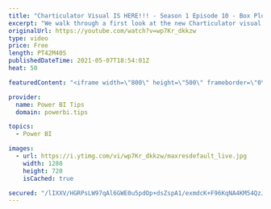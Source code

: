 ```yaml
---
title: "Charticulator Visual IS HERE!!! - Season 1 Episode 10 - Box Plot"
excerpt: "We walk through a first look at the new Charticulator visual from Microsoft Power BI team.    This video we are exploring the Box Plot  Follow Daniel Marsh-Patrick: https://www.linkedin.com/in/daniel-m-p/ Follow Mike Carlo: https://www.linkedin.com/in/michaelcarlo/  Official blog post about the visual:"
originalUrl: https://youtube.com/watch?v=wp7Kr_dkkzw
type: video
price: Free
length: PT42M40S
publishedDateTime: 2021-05-07T18:54:01Z
heat: 50

featuredContent: "<iframe width=\"800\" height=\"500\" frameborder=\"0\" src=\"https://www.youtube.com/embed/wp7Kr_dkkzw\" allow=\"accelerometer; autoplay; encrypted-media; gyroscope; picture-in-picture\" allowfullscreen></iframe>"

provider:
  name: Power BI Tips
  domain: powerbi.tips

topics:
  - Power BI

images:
  - url: https://i.ytimg.com/vi/wp7Kr_dkkzw/maxresdefault_live.jpg
    width: 1280
    height: 720
    isCached: true

secured: "/lIXXV/HGRPsLW97qAl6GWE0u5pdOp+dsZspA1/exmdcK+F96KqNA4KM54QzJZlkHJ677cpKxiUKZXCzg0MVmA8Kx53XZ1OPPgwAzjqLDEErCXCeoIqDZgdPLrIiXAiJMpN04uGCAdVS5Esucibsq9SmodIoc+Jk7xkWpxIU5qvRIeY4JAp8yCH5snBxWJQW6RfbDQj4Xtf044mig1j1bnoe34A6ocSnBfVrHesb2FxNMlyqIGWAJ/CRFrJoN+pEW4UbWLRwNwEa7Ix+G/NrF9IfUjEzusDxELbHNI2nwOQg5ig8P/8tIUk+zrXcSFQK7UMpPYOInSIKyMotx9dIeRpcXk03b1WdSHTy/zVt7N+uUf+1wJ8N8g4ihpcmJAtk5/nbMsQk+35msOFGJbrG6BWGAk5QbT+ddEh3gwmfp80=;2z8FxeXuwMJqgzA3MlzuRA=="
---
```


